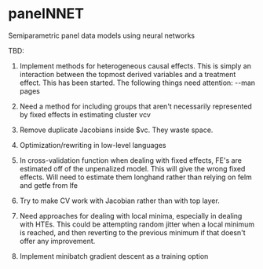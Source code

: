 # panelNNET
Semiparametric panel data models using neural networks

TBD:

1.  Implement methods for heterogeneous causal effects.  This is simply an interaction between the topmost derived variables and a treatment effect.  This has been started.  The following things need attention:
  --man pages

2.  Need a method for including groups that aren't necessarily represented by fixed effects in estimating cluster vcv

3.  Remove duplicate Jacobians inside $vc.  They waste space.

4.  Optimization/rewriting in low-level languages

5.  In cross-validation function when dealing with fixed effects, FE's are estimated off of the unpenalized model.  This will give the wrong fixed effects.  Will need to estimate them longhand rather than relying on felm and getfe from lfe

6.  Try to make CV work with Jacobian rather than with top layer.

7.  Need approaches for dealing with local minima, especially in dealing with HTEs.  This could be attempting random jitter when a local minimum is reached, and then reverting to the previous minimum if that doesn't offer any improvement.

8.  Implement minibatch gradient descent as a training option

